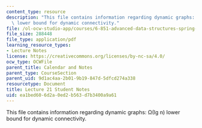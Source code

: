 ```yaml
---
content_type: resource
description: "This file contains information regarding dynamic graphs: \u03A9(lg n)\
  \ lower bound for dynamic connectivity."
file: /ol-ocw-studio-app/courses/6-851-advanced-data-structures-spring-2012/ea1bed606d2a0ed2b563d7b3400a9a61_MIT6_851S12_L21.pdf
file_size: 288448
file_type: application/pdf
learning_resource_types:
- Lecture Notes
license: https://creativecommons.org/licenses/by-nc-sa/4.0/
ocw_type: OCWFile
parent_title: Calendar and Notes
parent_type: CourseSection
parent_uid: 9d1ac4aa-2b01-9b19-847d-5dfcd274a338
resourcetype: Document
title: Lecture 21 Student Notes
uid: ea1bed60-6d2a-0ed2-b563-d7b3400a9a61
---
```

This file contains information regarding dynamic graphs: Ω(lg n) lower bound for dynamic connectivity.